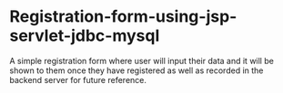 # Registration-form-using-jsp-servlet-jdbc-mysql
A simple registration form where user will input their data and it will be shown to them once they have registered as well as recorded in the backend server for future reference.
